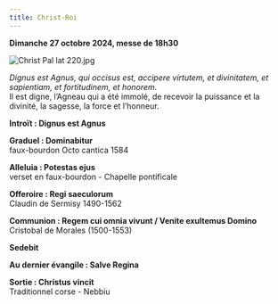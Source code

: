 ```yaml
---
title: Christ-Roi
---
```

**Dimanche 27 octobre 2024, messe de 18h30**

![Christ Pal lat 220.jpg]({{site.baseurl}}/images/Christ%20Pal%20lat%20220.jpg)

*Dignus est Agnus, qui occisus est, accipere virtutem, et divinitatem, et sapientiam, et fortitudinem, et honorem.*  
Il est digne, l’Agneau qui a été immolé, de recevoir la puissance et la divinité, la sagesse, la force et l’honneur.

**Introït : Dignus est Agnus**

**Graduel : Dominabitur**  
faux-bourdon Octo cantica 1584

**Alleluia : Potestas ejus**  
verset en faux-bourdon - Chapelle pontificale

**Offeroire : Regi saeculorum**  
Claudin de Sermisy 1490-1562

**Communion : Regem cui omnia vivunt / Venite exultemus Domino**  
Cristobal de Morales (1500-1553)

**Sedebit**

**Au dernier évangile : Salve Regina**

**Sortie : Christus vincit**  
Traditionnel corse - Nebbiu